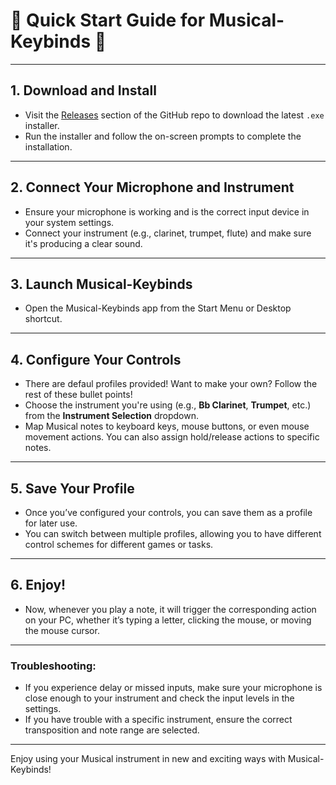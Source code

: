 
# 🎵 Quick Start Guide for Musical-Keybinds 🎹

---

## 1. **Download and Install**

- Visit the [Releases](https://github.com/YourUsername/Musical-Keybinds/releases) section of the GitHub repo to download the latest `.exe` installer.
- Run the installer and follow the on-screen prompts to complete the installation.

---

## 2. **Connect Your Microphone and Instrument**

- Ensure your microphone is working and is the correct input device in your system settings.
- Connect your instrument (e.g., clarinet, trumpet, flute) and make sure it's producing a clear sound.

---

## 3. **Launch Musical-Keybinds**

- Open the Musical-Keybinds app from the Start Menu or Desktop shortcut.

---

## 4. **Configure Your Controls**

- There are defaul profiles provided! Want to make your own? Follow the rest of these bullet points!
- Choose the instrument you're using (e.g., **Bb Clarinet**, **Trumpet**, etc.) from the **Instrument Selection** dropdown.
- Map Musical notes to keyboard keys, mouse buttons, or even mouse movement actions. You can also assign hold/release actions to specific notes.

---

## 5. **Save Your Profile**

- Once you’ve configured your controls, you can save them as a profile for later use.
- You can switch between multiple profiles, allowing you to have different control schemes for different games or tasks.

---

## 6. **Enjoy!**

- Now, whenever you play a note, it will trigger the corresponding action on your PC, whether it’s typing a letter, clicking the mouse, or moving the mouse cursor.

---

### Troubleshooting:

- If you experience delay or missed inputs, make sure your microphone is close enough to your instrument and check the input levels in the settings.
- If you have trouble with a specific instrument, ensure the correct transposition and note range are selected.

---

Enjoy using your Musical instrument in new and exciting ways with Musical-Keybinds!
